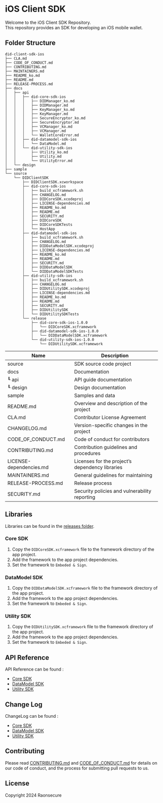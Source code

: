 # iOS Client SDK

Welcome to the iOS Client SDK Repository. <br>
This repository provides an SDK for developing an iOS mobile wallet.

## Folder Structure
```
did-client-sdk-ios
├── CLA.md
├── CODE_OF_CONDUCT.md
├── CONTRIBUTING.md
├── MAINTAINERS.md
├── README_ko.md
├── README.md
├── RELEASE-PROCESS.md
├── docs
│   ├── api
│   │   ├── did-core-sdk-ios
│   │   │   ├── DIDManager_ko.md
│   │   │   ├── DIDManager.md
│   │   │   ├── KeyManager_ko.md
│   │   │   ├── KeyManager.md
│   │   │   ├── SecureEncryptor_ko.md
│   │   │   ├── SecureEncryptor.md
│   │   │   ├── VCManager_ko.md
│   │   │   ├── VCManager.md
│   │   │   └── WalletCoreError.md
│   │   ├── did-datamodel-sdk-ios
│   │   │   └── DataModel.md
│   │   └── did-utility-sdk-ios
│   │       ├── Utility_ko.md
│   │       ├── Utility.md
│   │       └── UtilityError.md
│   └── design
├── sample
└── source
    └── DIDClientSDK
        ├── DIDClientSDK.xcworkspace
        ├── did-core-sdk-ios
        │   ├── build_xcframework.sh
        │   ├── CHANGELOG.md
        │   ├── DIDCoreSDK.xcodeproj
        │   ├── LICENSE-dependencies.md
        │   ├── README_ko.md
        │   ├── README.md
        │   ├── SECURITY.md
        │   ├── DIDCoreSDK
        │   ├── DIDCoreSDKTests
        │   └── HostApp
        ├── did-datamodel-sdk-ios
        │   ├── build_xcframework.sh
        │   ├── CHANGELOG.md
        │   ├── DIDDataModelSDK.xcodeproj
        │   ├── LICENSE-dependencies.md
        │   ├── README_ko.md
        │   ├── README.md
        │   ├── SECURITY.md
        │   ├── DIDDataModelSDK
        │   └── DIDDataModelSDKTests
        ├── did-utility-sdk-ios
        │   ├── build_xcframework.sh
        │   ├── CHANGELOG.md
        │   ├── DIDUtilitySDK.xcodeproj        
        │   ├── LICENSE-dependencies.md
        │   ├── README_ko.md
        │   ├── README.md
        │   ├── SECURITY.md
        │   ├── DIDUtilitySDK
        │   └── DIDUtilitySDKTests
        └── release
            ├── did-core-sdk-ios-1.0.0
            │   └── DIDCoreSDK.xcframework
            ├── did-datamodel-sdk-ios-1.0.0
            │   └── DIDDataModelSDK.xcframework
            └── did-utility-sdk-ios-1.0.0
                └── DIDUtilitySDK.xcframework
```

| Name                    | Description                                     |
| ----------------------- | ----------------------------------------------- |
| source                  | SDK source code project                         |
| docs                    | Documentation                                   |
| ┖ api                   | API guide documentation                         |
| ┖ design                | Design documentation                            |
| sample                  | Samples and data                                |
| README.md               | Overview and description of the project         |
| CLA.md                  | Contributor License Agreement                   |
| CHANGELOG.md            | Version-specific changes in the project         |
| CODE_OF_CONDUCT.md      | Code of conduct for contributors                |
| CONTRIBUTING.md         | Contribution guidelines and procedures          |
| LICENSE-dependencies.md | Licenses for the project’s dependency libraries |
| MAINTAINERS.md          | General guidelines for maintaining              |
| RELEASE-PROCESS.md      | Release process                                 |
| SECURITY.md             | Security policies and vulnerability reporting   |

## Libraries

Libraries can be found in the [releases folder](source/DIDClientSDK/release).

### Core SDK

1. Copy the `DIDCoreSDK.xcframework` file to the framework directory of the app project.
2. Add the framework to the app project dependencies.
3. Set the framework to `Embeded & Sign`.

### DataModel SDK

1. Copy the `DIDDataModelSDK.xcframework` file to the framework directory of the app project.
2. Add the framework to the app project dependencies.
3. Set the framework to `Embeded & Sign`.

### Utility SDK

1. Copy the `DIDUtilitySDK.xcframework` file to the framework directory of the app project.
2. Add the framework to the app project dependencies.
3. Set the framework to `Embeded & Sign`.

## API Reference

API Reference can be found : 
<br>
- [Core SDK](source/DIDClientSDK/did-core-sdk-ios/README.md)  
- [DataModel SDK](source/DIDClientSDK/did-datamodel-sdk-ios/README.md)  
- [Utility SDK](source/DIDClientSDK/did-utility-sdk-ios/README.md)  

## Change Log

ChangeLog can be found : 
<br>
- [Core SDK](source/DIDClientSDK/did-core-sdk-ios/CHANGELOG.md)  
- [DataModel SDK](source/DIDClientSDK/did-datamodel-sdk-ios/CHANGELOG.md)
- [Utility SDK](source/DIDClientSDK/did-utility-sdk-ios/CHANGELOG.md)  

## Contributing

Please read [CONTRIBUTING.md](CONTRIBUTING.md) and [CODE_OF_CONDUCT.md](CODE_OF_CONDUCT.md) for details on our code of conduct, and the process for submitting pull requests to us.


## License
Copyright 2024 Raonsecure
